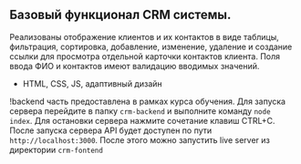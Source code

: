 ## Базовый функционал CRM системы.
Реализованы отображение клиентов и их контактов в виде таблицы, фильтрация, сортировка, добавление, изменение, удаление и создание ссылки для просмотра отдельной карточки контактов клиента. Поля ввода ФИО и контактов имеют валидацию вводимых значений.

- HTML, CSS, JS, адаптивный дизайн

!backend часть предоставлена в рамках курса обучения.
Для запуска сервера перейдите в папку `crm-backend` и выполните команду `node index`.
Для остановки сервера нажмите сочетание клавиш CTRL+C.
После запуска сервера API будет доступен по пути `http://localhost:3000`.
После этого можно запустить live server из директории `crm-fontend`
